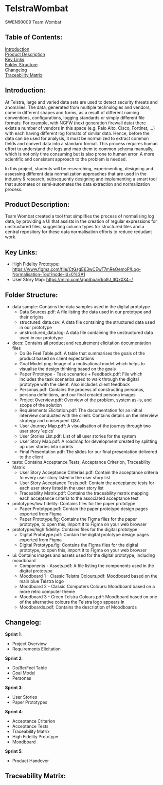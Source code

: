 # TelstraWombat
SWEN90009 Team Wombat

## Table of Contents:

<a href="#Intro">Introduction</a><br>
<a href="#Description">Product Description</a><br>
<a href="#Links">Key Links</a><br>
<a href="#Structure">Folder Structure</a><br>
<a href="#Changelog">Changelog</a><br>
<a href="#Matrix">Traceability Matrix</a><br>

<h2 id="Intro">Introduction:</h2>

At Telstra, large and varied data sets are used to detect security threats and anomalies. The data, generated from multiple technologies and vendors, come in different shapes and forms, as a result of different naming conventions, configurations, logging standards or simply different file formats. For example, with NGFW (next generation firewall data) there exists a number of vendors in this space (e.g. Palo Alto, Cisco, Fortinet, ...) with each having different log formats of similar data. Hence, before the data can be used for analysis, it must be normalized to extract common fields and convert data into a standard format. This process requires human effort to understand the logs and map them to common schema manually, which is not only time consuming but is also prone to human error. A more scientific and consistent approach to the problem is needed.



In this project, students will be researching, experimenting, designing and assessing different data normalization approaches that are used in the industry & research, subsequently designing and implementing a smart tool that automates or semi-automates the data extraction and normalization process.  

<h2 id="Description">Product Description:</h2>

Team Wombat created a tool that simplifies the process of normalising log data, by providing a UI that assists in the creation of regular expressions for unstructured files, suggesting column types for structured files and a central repository for these data normalisation efforts to reduce redudant work.


<h2 id="Links">Key Links:</h2>

- High Fidelity Prototype: https://www.figma.com/file/CtGsgE63wCEwT7mReOemoP/Log-Normalisation-Tool?node-id=0%3A1
- User Story Map: https://miro.com/app/board/o9J_lIQx0X4=/

<h2 id="Structure">Folder Structure:</h2>

- data sample: Contains the data samples used in the digital prototype
  * Data Sources.pdf: A file listing the data used in our prototype and their origins
  * structured_data.csv: A data file containing the structured data used in our prototype
  * unstructured_data.log: A data file containing the unstructured data used in our prototype
- docs: Contains all product and requirement elicitation documentation files
  * Do Be Feel Table.pdf: A table that summarises the goals of the product based on client expectations
  * Goal Model.png: Image of a motivational model which helps to visualise the design thinking based on the goals
  * Paper Prototype - Task scenarios + Feedback.pdf: File which includes the task scenarios used to walk through the digital prototype with the client. Also includes client feedback
  * Personas.pdf: Contains the process of constructing personas, persona definitions, and our final created persona images
  * Project Overview.pdf: Overview of the problem, system as-is, and scope of the solution
  * Requirements Elicitation.pdf: The documentation for an initial interview conducted with the client. Contains details on the interview strategy and consequent Q&A
  * User Journey Map.pdf: A visualisation of the journey through two user story 'epics'
  * User Stories List.pdf: List of all user stories for the system
  * User Story Map.pdf: A roadmap for development created by splitting up user stories into sprints
  * Final Presentation.pdf: The slides for our final presentation delivered to the client
- tests: Contains Acceptance Tests, Acceptance Criterion, Traceability Matrix
  * User Story Acceptance Criterias.pdf: Contain the acceptance criteria fo every user story listed in the user story list
  * User Story Acceptance Tests.pdf: Contain the acceptance tests for each user story listed in the user story list
  * Traceability Matrix.pdf: Contains the traceability matrix mapping each acceptance criteria to the associated acceptance test
- prototypes/low fidelity: Contains files for the paper prototype
  * Paper Prototype.pdf: Contain the paper prototype design pages exported from Figma
  * Paper Prototype.fig: Contains the Figma files for the paper prototype, to open this, import it to Figma on your web browser
- prototypes/high fidelity: Contains files for the digital prototype
  * Digital Prototype.pdf: Contain the digital prototype design pages exported from Figma
  * Digital Prototype.fig: Contains the Figma files for the digital prototype, to open this, import it to Figma on your web browser
- ui: Contains images and assets used for the digital prototype, including moodboard
  * Components - Assets.pdf: A file listing the components used in the digital prototype
  * Moodboard 1 - Classic Telstra Colours.pdf: Moodboard based on the main blue Telstra logo 
  * Moodboard 2 - Classic Computers Colours: Moodboard based on a more retro computer theme
  * Moodboard 3 - Green Telstra Colours.pdf: Moodboard based on one of the alternative colours the Telstra logo appears in 
  * Moodboards.pdf: Contains the description of Moodboards

<h2 id="Changelog">Changelog:</h2>

**Sprint 1**:
- Project Overview
- Requirements Elicitation

**Sprint 2**:
- Do/Be/Feel Table
- Goal Model
- Personas

**Sprint 3**:
 - User Stories
 - Paper Prototypes

**Sprint 4**:
 - Acceptance Criterion
 - Acceptance Tests
 - Traceability Matrix
 - High Fidelity Prototype
 - Moodboard

**Sprint 5**:
- Product Handover

<h2 id="Matrix">Traceability Matrix:</h2>
